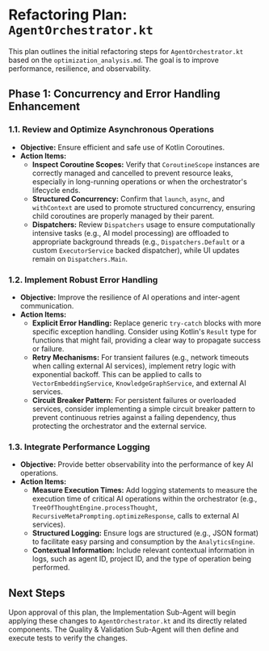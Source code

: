 # Refactoring Plan: `AgentOrchestrator.kt`

This plan outlines the initial refactoring steps for `AgentOrchestrator.kt` based on the `optimization_analysis.md`. The goal is to improve performance, resilience, and observability.

## Phase 1: Concurrency and Error Handling Enhancement

### 1.1. Review and Optimize Asynchronous Operations
- **Objective:** Ensure efficient and safe use of Kotlin Coroutines.
- **Action Items:**
    - **Inspect Coroutine Scopes:** Verify that `CoroutineScope` instances are correctly managed and cancelled to prevent resource leaks, especially in long-running operations or when the orchestrator's lifecycle ends.
    - **Structured Concurrency:** Confirm that `launch`, `async`, and `withContext` are used to promote structured concurrency, ensuring child coroutines are properly managed by their parent.
    - **Dispatchers:** Review `Dispatchers` usage to ensure computationally intensive tasks (e.g., AI model processing) are offloaded to appropriate background threads (e.g., `Dispatchers.Default` or a custom `ExecutorService` backed dispatcher), while UI updates remain on `Dispatchers.Main`.

### 1.2. Implement Robust Error Handling
- **Objective:** Improve the resilience of AI operations and inter-agent communication.
- **Action Items:**
    - **Explicit Error Handling:** Replace generic `try-catch` blocks with more specific exception handling. Consider using Kotlin's `Result` type for functions that might fail, providing a clear way to propagate success or failure.
    - **Retry Mechanisms:** For transient failures (e.g., network timeouts when calling external AI services), implement retry logic with exponential backoff. This can be applied to calls to `VectorEmbeddingService`, `KnowledgeGraphService`, and external AI services.
    - **Circuit Breaker Pattern:** For persistent failures or overloaded services, consider implementing a simple circuit breaker pattern to prevent continuous retries against a failing dependency, thus protecting the orchestrator and the external service.

### 1.3. Integrate Performance Logging
- **Objective:** Provide better observability into the performance of key AI operations.
- **Action Items:**
    - **Measure Execution Times:** Add logging statements to measure the execution time of critical AI operations within the orchestrator (e.g., `TreeOfThoughtEngine.processThought`, `RecursiveMetaPrompting.optimizeResponse`, calls to external AI services).
    - **Structured Logging:** Ensure logs are structured (e.g., JSON format) to facilitate easy parsing and consumption by the `AnalyticsEngine`.
    - **Contextual Information:** Include relevant contextual information in logs, such as agent ID, project ID, and the type of operation being performed.

## Next Steps

Upon approval of this plan, the Implementation Sub-Agent will begin applying these changes to `AgentOrchestrator.kt` and its directly related components. The Quality & Validation Sub-Agent will then define and execute tests to verify the changes.
